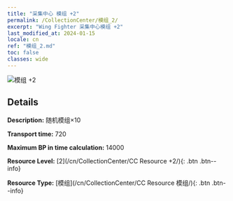 ```yaml
---
title: "采集中心 模组 +2"
permalink: /CollectionCenter/模组_2/
excerpt: "Wing Fighter 采集中心模组 +2"
last_modified_at: 2024-01-15
locale: cn
ref: "模组_2.md"
toc: false
classes: wide
---
```



![模组 +2](/images/cc/CC_模组_2.png)

## Details

  **Description:** 随机模组×10

  **Transport time:** 720

  **Maximum BP in time calculation:** 14000

  **Resource Level:** [2](/cn/CollectionCenter/CC Resource +2/){: .btn .btn--info}

  **Resource Type:** [模组](/cn/CollectionCenter/CC Resource 模组/){: .btn .btn--info}

